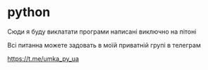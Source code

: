 # python

Сюди я буду виклатати програми написані виключно на пітоні

Всі питанна можете задовать в моїй приватній групі в телеграм

https://t.me/umka_py_ua
